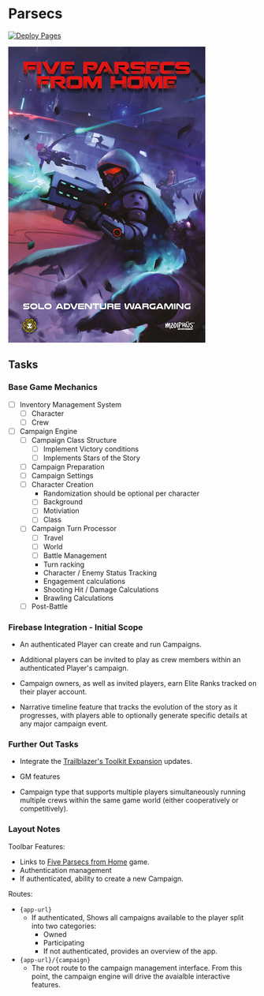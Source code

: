 # Parsecs
[![Deploy Pages](https://github.com/JaimeStill/parsecs/actions/workflows/deploy-pages.yml/badge.svg)](https://github.com/JaimeStill/parsecs/actions/workflows/deploy-pages.yml)

[![five-parsecs](./assets/five-parsecs.png)](https://www.modiphius.net/en-us/pages/five-parsecs)

## Tasks

### Base Game Mechanics
- [ ] Inventory Management System
    - [ ] Character
    - [ ] Crew
- [ ] Campaign Engine
    - [ ] Campaign Class Structure
        - [ ] Implement Victory conditions
        - [ ] Implements Stars of the Story
    - [ ] Campaign Preparation
    - [ ] Campaign Settings
    - [ ] Character Creation      
        * Randomization should be optional per character
        - [ ] Background
        - [ ] Motiviation
        - [ ] Class
    - [ ] Campaign Turn Processor
        - [ ] Travel
        - [ ] World
        - [ ] Battle Management
        * Turn racking
        * Character / Enemy Status Tracking
        * Engagement calculations
        * Shooting Hit / Damage Calculations
        * Brawling Calculations
    - [ ] Post-Battle

### Firebase Integration - Initial Scope

* An authenticated Player can create and run Campaigns.

* Additional players can be invited to play as crew members within an authenticated Player's campaign.

* Campaign owners, as well as invited players, earn Elite Ranks tracked on their player account.

* Narrative timeline feature that tracks the evolution of the story as it progresses, with players able to optionally generate specific details at any major campaign event.

### Further Out Tasks

* Integrate the [Trailblazer's Toolkit Expansion](https://www.modiphius.net/products/five-parsecs-from-home-expansion-1-trailblazers-toolkit-pdf) updates.

* GM features

* Campaign type that supports multiple players simultaneously running multiple crews within the same game world (either cooperatively or competitively).

### Layout Notes

Toolbar Features:
* Links to [Five Parsecs from Home](https://www.modiphius.net/en-us/pages/five-parsecs) game.
* Authentication management
* If authenticated, ability to create a new Campaign.

Routes:
* `{app-url}`
    * If authenticated, Shows all campaigns available to the player split into two categories:
        * Owned
        * Participating
        * If not authenticated, provides an overview of the app.
* `{app-url}/{campaign}`
    * The root route to the campaign management interface. From this point, the campaign engine will drive the avaialble interactive features.
